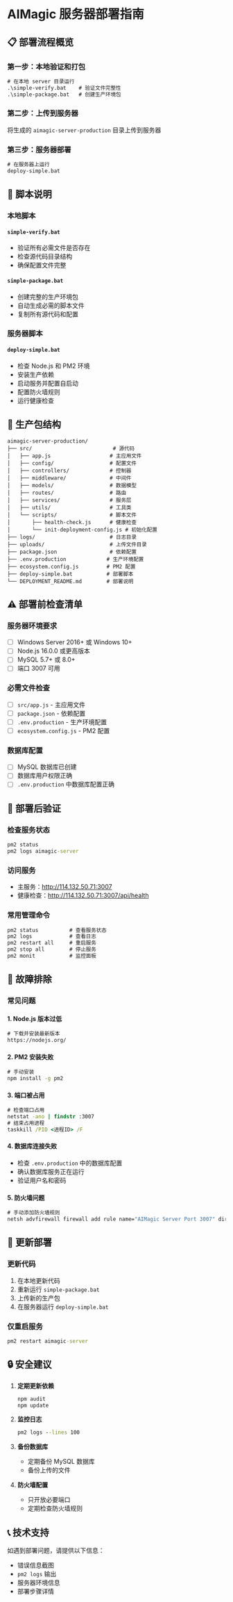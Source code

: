 # AIMagic 服务器部署指南

## 📋 部署流程概览

### 第一步：本地验证和打包
```cmd
# 在本地 server 目录运行
.\simple-verify.bat    # 验证文件完整性
.\simple-package.bat   # 创建生产环境包
```

### 第二步：上传到服务器
将生成的 `aimagic-server-production` 目录上传到服务器

### 第三步：服务器部署
```cmd
# 在服务器上运行
deploy-simple.bat
```

## 🔧 脚本说明

### 本地脚本

#### `simple-verify.bat`
- 验证所有必需文件是否存在
- 检查源代码目录结构
- 确保配置文件完整

#### `simple-package.bat`
- 创建完整的生产环境包
- 自动生成必需的脚本文件
- 复制所有源代码和配置

### 服务器脚本

#### `deploy-simple.bat`
- 检查 Node.js 和 PM2 环境
- 安装生产依赖
- 启动服务并配置自启动
- 配置防火墙规则
- 运行健康检查

## 📁 生产包结构

```
aimagic-server-production/
├── src/                          # 源代码
│   ├── app.js                   # 主应用文件
│   ├── config/                  # 配置文件
│   ├── controllers/             # 控制器
│   ├── middleware/              # 中间件
│   ├── models/                  # 数据模型
│   ├── routes/                  # 路由
│   ├── services/                # 服务层
│   ├── utils/                   # 工具类
│   └── scripts/                 # 脚本文件
│       ├── health-check.js      # 健康检查
│       └── init-deployment-config.js # 初始化配置
├── logs/                        # 日志目录
├── uploads/                     # 上传文件目录
├── package.json                 # 依赖配置
├── .env.production             # 生产环境配置
├── ecosystem.config.js         # PM2 配置
├── deploy-simple.bat           # 部署脚本
└── DEPLOYMENT_README.md        # 部署说明
```

## ⚠️ 部署前检查清单

### 服务器环境要求
- [ ] Windows Server 2016+ 或 Windows 10+
- [ ] Node.js 16.0.0 或更高版本
- [ ] MySQL 5.7+ 或 8.0+
- [ ] 端口 3007 可用

### 必需文件检查
- [ ] `src/app.js` - 主应用文件
- [ ] `package.json` - 依赖配置
- [ ] `.env.production` - 生产环境配置
- [ ] `ecosystem.config.js` - PM2 配置

### 数据库配置
- [ ] MySQL 数据库已创建
- [ ] 数据库用户权限正确
- [ ] `.env.production` 中数据库配置正确

## 🚀 部署后验证

### 检查服务状态
```cmd
pm2 status
pm2 logs aimagic-server
```

### 访问服务
- 主服务：http://114.132.50.71:3007
- 健康检查：http://114.132.50.71:3007/api/health

### 常用管理命令
```cmd
pm2 status          # 查看服务状态
pm2 logs            # 查看日志
pm2 restart all     # 重启服务
pm2 stop all        # 停止服务
pm2 monit           # 监控面板
```

## 🔧 故障排除

### 常见问题

#### 1. Node.js 版本过低
```cmd
# 下载并安装最新版本
https://nodejs.org/
```

#### 2. PM2 安装失败
```cmd
# 手动安装
npm install -g pm2
```

#### 3. 端口被占用
```cmd
# 检查端口占用
netstat -ano | findstr :3007
# 结束占用进程
taskkill /PID <进程ID> /F
```

#### 4. 数据库连接失败
- 检查 `.env.production` 中的数据库配置
- 确认数据库服务正在运行
- 验证用户名和密码

#### 5. 防火墙问题
```cmd
# 手动添加防火墙规则
netsh advfirewall firewall add rule name="AIMagic Server Port 3007" dir=in action=allow protocol=TCP localport=3007
```

## 📝 更新部署

### 更新代码
1. 在本地更新代码
2. 重新运行 `simple-package.bat`
3. 上传新的生产包
4. 在服务器运行 `deploy-simple.bat`

### 仅重启服务
```cmd
pm2 restart aimagic-server
```

## 🔒 安全建议

1. **定期更新依赖**
   ```cmd
   npm audit
   npm update
   ```

2. **监控日志**
   ```cmd
   pm2 logs --lines 100
   ```

3. **备份数据库**
   - 定期备份 MySQL 数据库
   - 备份上传的文件

4. **防火墙配置**
   - 只开放必要端口
   - 定期检查防火墙规则

## 📞 技术支持

如遇到部署问题，请提供以下信息：
- 错误信息截图
- `pm2 logs` 输出
- 服务器环境信息
- 部署步骤详情
